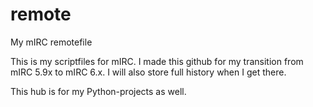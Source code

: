 remote
======

My mIRC remotefile

This is my scriptfiles for mIRC. I made this github for my transition from mIRC 5.9x to mIRC 6.x. I will also store full history when I get there.

This hub is for my Python-projects as well.
